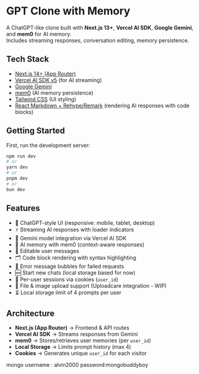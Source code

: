 # GPT Clone with Memory 

A ChatGPT-like clone built with **Next.js 13+**, **Vercel AI SDK**, **Google Gemini**, and **mem0** for AI memory.  
Includes streaming responses, conversation editing, memory persistence.

## Tech Stack

- [Next.js 14+ (App Router)](https://nextjs.org/)
- [Vercel AI SDK v5](https://sdk.vercel.ai/docs) (for AI streaming)
- [Google Gemini](https://ai.google.dev/)
- [mem0](https://mem0.ai/) (AI memory persistence)
- [Tailwind CSS](https://tailwindcss.com/) (UI styling)
- [React Markdown + Rehype/Remark](https://github.com/remarkjs/react-markdown) (rendering AI responses with code blocks)


## Getting Started

First, run the development server:

```bash
npm run dev
# or
yarn dev
# or
pnpm dev
# or
bun dev
```

## Features

- 💬 ChatGPT-style UI (responsive: mobile, tablet, desktop)
- ⚡ Streaming AI responses with loader indicators
- 🤖 Gemini model integration via Vercel AI SDK
- 🧠 AI memory with mem0 (context-aware responses)
- 📝 Editable user messages
- 🗂 Code block rendering with syntax highlighting
- 🚨 Error message bubbles for failed requests
- 🆕 Start new chats (local storage based for now)
- 🔐 Per-user sessions via cookies (`user_id`)
- 📂 File & image upload support (Uploadcare integration - WIP)
- ⏳ Local storage limit of 4 prompts per user

## Architecture

- **Next.js (App Router)** → Frontend & API routes
- **Vercel AI SDK** → Streams responses from Gemini
- **mem0** → Stores/retrieves user memories (per `user_id`)
- **Local Storage** → Limits prompt history (max 4)
- **Cookies** → Generates unique `user_id` for each visitor


mongo
username : alvin2000
password:mongobuddyboy